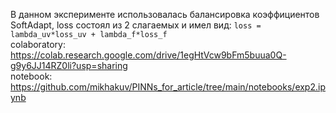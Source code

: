 В данном эксперименте использовалась балансировка коэффициентов SoftAdapt, loss состоял из 2 слагаемых и имел вид: `loss = lambda_uv*loss_uv + lambda_f*loss_f`  
colaboratory: <https://colab.research.google.com/drive/1egHtVcw9bFm5buua0Q-g9y6JJ14RZ0li?usp=sharing>  
notebook: <https://github.com/mikhakuv/PINNs_for_article/tree/main/notebooks/exp2.ipynb>
